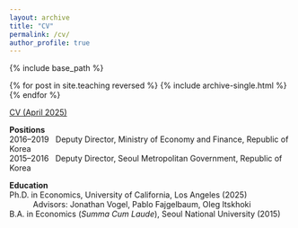 ```yaml
---
layout: archive
title: "CV"
permalink: /cv/
author_profile: true
---
```


{% include base_path %}

{% for post in site.teaching reversed %}
  {% include archive-single.html %}
{% endfor %}

[CV (April 2025)](https://younghoon-econ.github.io/YKim_CV.pdf)


**Positions**<br>
<span class="indent">2016–2019&nbsp;&nbsp;&nbsp;Deputy Director, Ministry of Economy and Finance, Republic of Korea</span><br>
<span class="indent">2015–2016&nbsp;&nbsp;&nbsp;Deputy Director, Seoul Metropolitan Government, Republic of Korea</span><br>

**Education**<br>
<span class="indent"> Ph.D. in Economics, University of California, Los Angeles (2025)</span><br>
<span class="indent" style="margin-left: 3em;">Advisors: Jonathan Vogel, Pablo Fajgelbaum, Oleg Itskhoki</span><br>
<span class="indent"> B.A. in Economics (<em>Summa Cum Laude</em>), Seoul National University (2015)</span><br>
<!--<span class="indent"> M.A. in Economics, University of California, Los Angeles (2021)</span><br>-->
<!--<span class="indent"> Visiting Student, Department of Economics, University of California, Berkeley (2014)</span><br>-->
